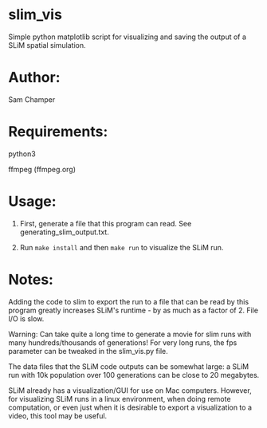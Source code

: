 # slim_vis

Simple python matplotlib script for visualizing and saving the output of a SLiM spatial simulation.

# Author: 

Sam Champer

# Requirements:
python3

ffmpeg (ffmpeg.org)

# Usage:
1. First, generate a file that this program can read. See generating_slim_output.txt.

2. Run ``make install`` and then ``make run`` to visualize the SLiM run.

# Notes:
Adding the code to slim to export the run to a file that can be read by this program greatly increases SLiM's runtime - by as much as a factor of 2. File I/O is slow.

Warning: Can take quite a long time to generate a movie for slim runs with many hundreds/thousands of generations! For very long runs, the fps parameter can be tweaked in the slim_vis.py file.

The data files that the SLiM code outputs can be somewhat large: a SLiM run with 10k population over 100 generations can be close to 20 megabytes.

SLiM already has a visualization/GUI for use on Mac computers. However, for visualizing SLiM runs in a linux environment, when doing remote computation, or even just when it is desirable to export a visualization to a video, this tool may be useful.

